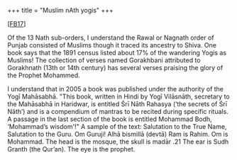 +++
title = "Muslim nAth yogis"
+++

\[[FB17](https://www.facebook.com/pakshirajan.ananthakrishnan/posts/1819041841455325)\]

Of the 13 Nath sub-orders, I understand the Rawal or Nagnath order of Punjab consisted of Muslims though it traced its ancestry to Shiva. One book says that the 1891 census listed about 17% of the wandering Yogis as Muslims! The collection of verses named Gorakhbani attributed to Gorakhnath (13th or 14th century) has several verses praising the glory of the Prophet Mohammed.

I understand that in 2005 a book was published under the authority of the Yogī Mahāsabhā. "This book, written in Hindi by Yogī Vilāsnāth, secretary to the Mahāsabhā in Haridwar, is entitled Śrī Nāth Rahasya (‘the secrets of Śrī Nāth’) and is a compendium of mantras to be recited during specific rituals. A passage in the last section of the book is entitled Mohammad Bodh, ‘Mohammad’s wisdom'!" A sample of the text: Salutation to the True Name, Salutation to the Guru. Om Guruji! Alhā bismillā (devtā) Ram is Rahim. Om is Mohammad. The head is the mosque, the skull is madār .21 The ear is Sudh Granth (the Qur’an). The eye is the prophet.